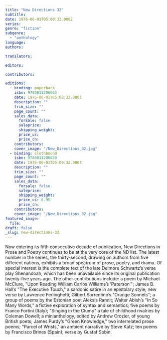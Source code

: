 ```yaml
---
title: "New Directions 32"
subtitle:
date: 1976-06-01T05:00:32.000Z
series:
genre: "fiction"
subgenre:
  - "anthology"
language:
authors:

translators:

editors:

contributors:

editions:
  - binding: paperback
    isbn: 9780811206033
    date: 1976-06-01T05:00:32.000Z
    description: ""
    trim_size: ""
    page_count: ""
    sales_data:
      forsale: false
      saleprice:
      shipping_weight:
      price_us:
      price_cn:
    contributors:
    cover_image: "/New_Directions_32.jpg"
  - binding: clothbound
    isbn: 9780811206020
    date: 1976-06-01T05:00:32.000Z
    description: ""
    trim_size: ""
    page_count: ""
    sales_data:
      forsale: false
      saleprice:
      shipping_weight:
      price_us: 8.95
      price_cn:
    contributors:
    cover_image: "/New_Directions_32.jpg"
featured_image:
  file:
draft: false
_slug: new-directions-32
---
```


Now entering its fifth consecutive decade of publication, New Directions in Prose and Poetry continues to be at the very core of the ND list. The latest number in the series, the thirty-second, drawing on authors from five different nations, exhibits a broad spectrum of prose, poetry, and drama. Of special interest is the complete text of the late Delmore Schwartz’s verse play Shenandoah, which has been unavailable since its original publication twenty-five years ago. The other contributions include: a poem by Michael McClure, "Upon Reading William Carlos Williams’s ’Paterson’"; James B. Hall’s "The Executive Touch," a sardonic satire in an epistolary style; new verse by Lawrence Ferlinghetti; Gilbert Sorrentino’s "Orange Sonnets"; a group of poems by the Estonian poet Aleksis Rannit; Walter Abish’s "In So Many Words," a fictive exploration of syntax and semantics; five poems by Franco Fortini (Italy); "Singing in the Clump" a tale of childhood rivalries by Coleman Dowell; a minianthology, edited by Andrew Crozier, of young British poets; James Purdy’s "Green Knowledge," two interrelated prose poems; "Parcel of Wrists," an ambient narrative by Steve Katz; ten poems by Francisco Brines (Spain); verse by Gustaf Sobin.

